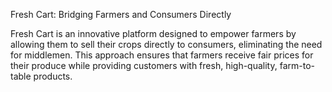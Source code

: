 Fresh Cart: Bridging Farmers and Consumers Directly

Fresh Cart is an innovative platform designed to empower farmers by allowing them to sell their crops directly to consumers, eliminating the need for middlemen. This approach ensures that farmers receive fair prices for their produce while providing customers with fresh, high-quality, farm-to-table products.

